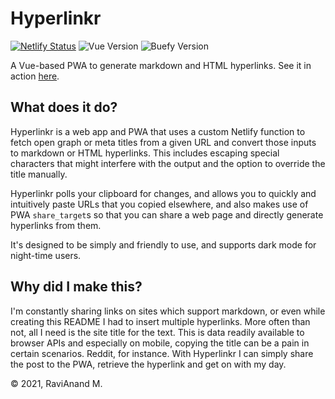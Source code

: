 # Hyperlinkr

[![Netlify Status](https://api.netlify.com/api/v1/badges/7d0d1761-3ce8-4ca1-b133-3cdfe31cd5ab/deploy-status)](https://app.netlify.com/sites/hyperlinkr/deploys)
![Vue Version](https://img.shields.io/badge/Vue-2.6.11-brightgreen?style=flat&logo=vue.js)
![Buefy Version](https://img.shields.io/badge/Buefy-0.9.0-7957D5?style=flat&logo=buefy)

A Vue-based PWA to generate markdown and HTML hyperlinks. See it in action [here](https://hyperlinkr.netlify.app/).

## What does it do?

Hyperlinkr is a web app and PWA that uses a custom Netlify function to fetch open graph or meta titles from a given URL and convert those inputs to markdown or HTML hyperlinks. This includes escaping special characters that might interfere with the output and the option to override the title manually.

Hyperlinkr polls your clipboard for changes, and allows you to quickly and intuitively paste URLs that you copied elsewhere, and also makes use of PWA `share_target`s so that you can share a web page and directly generate hyperlinks from them.

It's designed to be simply and friendly to use, and supports dark mode for night-time users.

## Why did I make this?

I'm constantly sharing links on sites which support markdown, or even while creating this README I had to insert multiple hyperlinks. More often than not, all I need is the site title for the text. This is data readily available to browser APIs and especially on mobile, copying the title can be a pain in certain scenarios. Reddit, for instance. With Hyperlinkr I can simply share the post to the PWA, retrieve the hyperlink and get on with my day.

© 2021, RaviAnand M.
